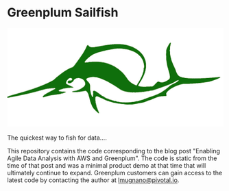 # Greenplum Sailfish

![alt text](GreenSailfish.jpg)

The quickest way to fish for data....

This repository contains the code corresponding to the blog post "Enabling Agile Data Analysis with AWS and Greenplum".  The code is static from the time of that post and was a minimal product demo at that time that will ultimately continue to expand.  Greenplum customers can gain access to the latest code by contacting the author at lmugnano@pivotal.io.


